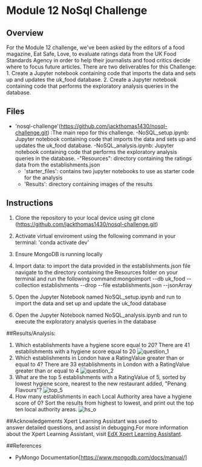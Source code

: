 # Module 12 NoSql Challenge

## Overview
 For the Module 12 challenge, we've been asked by the editors of a food magazine, Eat Safe, Love, to evaluate ratings data from the UK Food Standards Agency in order to help their journalists and food critics decide where to focus future articles.
There are two deliverables for this Challenge:
    1. Create a Jupyter notebook containing code that imports the data and sets up and updates the uk_food database.
    2. Create a Jupyter notebook containing code that performs the exploratory analysis queries in the database.
    
## Files
- 'nosql-challenge'(https://github.com/jackthomas1430/nosql-challenge.git) :The main repo for this challenge. 
    -NoSQL_setup.ipynb: Jupyter notebook containing code that imports the data and sets up and updates the uk_food database.
    -NoSQL_analysis.ipynb: Jupyter notebook containing code that performs the exploratory analysis queries in the database.
    -"Resources": directory containing the ratings data from the establishments.json
    - 'starter_files': contains two jupyter notebooks to use as starter code for the analysis 
    - 'Results': directory containing images of the results 
       
## Instructions
1. Clone the repository to your local device using git clone (https://github.com/jackthomas1430/nosql-challenge.git)
2. Activate virtual enviroment using the following command in your terminal: 'conda activate dev' 
3. Ensure MongoDB is running locally
4. Import data: to import the data provided in the establishments.json file navigate to the directory containing the Resources folder on your terminal and run the following command:mongoimport --db uk_food --collection establishments --drop --file establishments.json --jsonArray

5. Open the Jupyter Notebook named NoSQL_setup.ipynb and run to import the data and set up and update the uk_food database
6. Open the Jupyter Notebook named NoSQL_analysis.ipynb and run to execute the exploratory analysis queries in the database

##Results/Analysis: 
1. Which establishments have a hygiene score equal to 20?
There are 41 establishments with a hygiene score equal to 20 
![question_1](nosql-challenge/Results/question_1.png)
2. Which establishments in London have a RatingValue greater than or equal to 4?
There are 33 establishments in London with a RatingValue greater than or equal to 4
![question_2](nosql-challenge/Results/question_2.png)
3. What are the top 5 establishments with a RatingValue of 5, sorted by lowest hygiene score, nearest to the new restaurant added, "Penang Flavours"?
![top_5](nosql-challenge/Results/question_3.png)
4. How many establishments in each Local Authority area have a hygiene score of 0? Sort the results from highest to lowest, and print out the top ten local authority areas.
![hs_o](nosql-challenge/Results/question_4.png)

     
##Acknowledgements
    Xpert Learning Assistant was used to answer detailed questions, and assist in debugging.For more information about the Xpert Learning Assistant, visit [EdX Xpert Learning Assistant](https://www.edx.org/). 
    
##References
- PyMongo Documentation[https://www.mongodb.com/docs/manual/]
